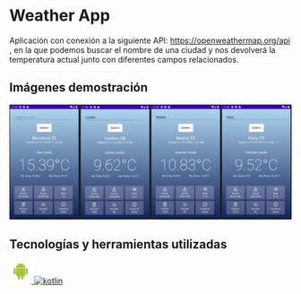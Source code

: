
# Weather App 

Aplicación con conexión a la siguiente API: https://openweathermap.org/api , en la que podemos buscar el nombre de una ciudad y nos devolverá la temperatura actual junto con diferentes campos relacionados.

## Imágenes demostración

![Alt text](https://github.com/DavidMateosSanchez/WeatherApp/blob/d832a2808370935977f011e21f694782e797f15e/imagenesWeatherApp.png)

## Tecnologías y herramientas utilizadas 

<p align="left"> <a href="https://developer.android.com" target="_blank" rel="noreferrer"> <img src="https://raw.githubusercontent.com/devicons/devicon/master/icons/android/android-original-wordmark.svg" alt="android" width="40" height="40"/> </a> <a href="https://kotlinlang.org" target="_blank" rel="noreferrer"> <img src="https://www.vectorlogo.zone/logos/kotlinlang/kotlinlang-icon.svg" alt="kotlin" width="40" height="40"/> </a> </p>
